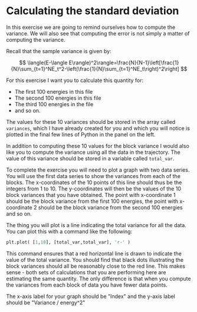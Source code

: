# Calculating the standard deviation

In this exercise we are going to remind ourselves how to compute the variance.  We will also see that computing the error is not simply a matter of computing the variance.

Recall that the sample variance is given by:

$$
\langle(E-\langle E\rangle)^2\rangle=\frac{N}{N-1}\left[\frac{1}{N}\sum_{t=1}^NE_t^2-\left(\frac{1}{N}\sum_{t=1}^NE_t\right)^2\right]
$$

For this exercise I want you to calculate this quantity for:

* The first 100 energies in this file
* The second 100 energies in this file
* The third 100 energies in the file 
* and so on. 

The values for these 10 variances should be stored in the array called `variances`, which I have already created for you and which you will notice is plotted in the final few lines of Python in the panel on the left.

In addition to computing these 10 values for the block variance I would also like you to compute the variance using all the data in the trajectory.  The value of this variance should be stored in a variable called `total_var`.  

To complete the exercise you will need to plot a graph with two data series.  You will use the first data series to show the variances from each of the blocks.  The x-coordinates of the 10 points of this line should thus be the integers
from 1 to 10.  The y-coordinates will then be the values of the 10 block variances that you have obtained.  The point with x-coordinate 1 should be the block variance from the first 100 energies, the point with x-coordinate 2 should be the block
variance from the second 100 energies and so on.

The thing you will plot is a line indicating the total variance for all the data.  You can plot this with a command like the following:

```python
plt.plot( [1,10], [total_var,total_var], 'r-' )
```

This command ensures that a red horizontal line is drawn to indicate the value of the total variance.  You should find that black dots illustrating the block variances should all be reasonably close to the red line.  This makes sense - both sets of calculations 
that you are performing here are estimating the same quantity.  The only difference is that when you compute the variances from each block of data you have fewer data points.

The x-axis label for your graph should be "Index" and the y-axis label should be "Variance / energy^2"  
